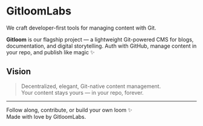 # GitloomLabs

We craft developer-first tools for managing content with Git.

**Gitloom** is our flagship project — a lightweight Git-powered CMS for blogs, documentation, and digital storytelling. Auth with GitHub, manage content in your repo, and publish like magic ✨

## Vision

> Decentralized, elegant, Git-native content management.  
> Your content stays yours — in your repo, forever.

---

Follow along, contribute, or build your own loom ✨  
Made with love by GitloomLabs.
